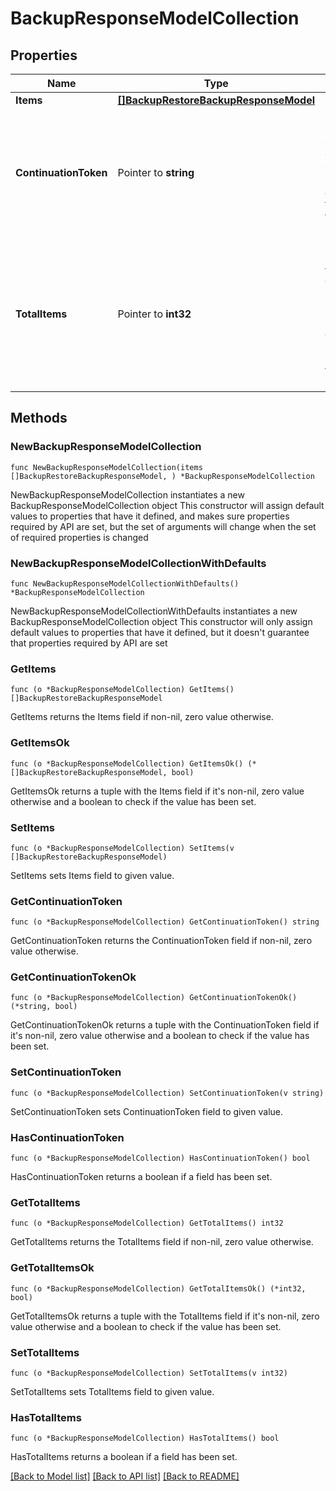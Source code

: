 # BackupResponseModelCollection

## Properties

Name | Type | Description | Notes
------------ | ------------- | ------------- | -------------
**Items** | [**[]BackupRestoreBackupResponseModel**](BackupRestoreBackupResponseModel.md) | List of items. | 
**ContinuationToken** | Pointer to **string** | If present, indicates to the caller that the query was not complete, and they should call the API again specifying the continuation token as a query parameter. | [optional] 
**TotalItems** | Pointer to **int32** | Indicates the total number of items in the collection, which may be more than the number of Items returned, if there is a ContinuationToken.  Only returned in the response to &#x60;$search&#x60; APIs. | [optional] 

## Methods

### NewBackupResponseModelCollection

`func NewBackupResponseModelCollection(items []BackupRestoreBackupResponseModel, ) *BackupResponseModelCollection`

NewBackupResponseModelCollection instantiates a new BackupResponseModelCollection object
This constructor will assign default values to properties that have it defined,
and makes sure properties required by API are set, but the set of arguments
will change when the set of required properties is changed

### NewBackupResponseModelCollectionWithDefaults

`func NewBackupResponseModelCollectionWithDefaults() *BackupResponseModelCollection`

NewBackupResponseModelCollectionWithDefaults instantiates a new BackupResponseModelCollection object
This constructor will only assign default values to properties that have it defined,
but it doesn't guarantee that properties required by API are set

### GetItems

`func (o *BackupResponseModelCollection) GetItems() []BackupRestoreBackupResponseModel`

GetItems returns the Items field if non-nil, zero value otherwise.

### GetItemsOk

`func (o *BackupResponseModelCollection) GetItemsOk() (*[]BackupRestoreBackupResponseModel, bool)`

GetItemsOk returns a tuple with the Items field if it's non-nil, zero value otherwise
and a boolean to check if the value has been set.

### SetItems

`func (o *BackupResponseModelCollection) SetItems(v []BackupRestoreBackupResponseModel)`

SetItems sets Items field to given value.


### GetContinuationToken

`func (o *BackupResponseModelCollection) GetContinuationToken() string`

GetContinuationToken returns the ContinuationToken field if non-nil, zero value otherwise.

### GetContinuationTokenOk

`func (o *BackupResponseModelCollection) GetContinuationTokenOk() (*string, bool)`

GetContinuationTokenOk returns a tuple with the ContinuationToken field if it's non-nil, zero value otherwise
and a boolean to check if the value has been set.

### SetContinuationToken

`func (o *BackupResponseModelCollection) SetContinuationToken(v string)`

SetContinuationToken sets ContinuationToken field to given value.

### HasContinuationToken

`func (o *BackupResponseModelCollection) HasContinuationToken() bool`

HasContinuationToken returns a boolean if a field has been set.

### GetTotalItems

`func (o *BackupResponseModelCollection) GetTotalItems() int32`

GetTotalItems returns the TotalItems field if non-nil, zero value otherwise.

### GetTotalItemsOk

`func (o *BackupResponseModelCollection) GetTotalItemsOk() (*int32, bool)`

GetTotalItemsOk returns a tuple with the TotalItems field if it's non-nil, zero value otherwise
and a boolean to check if the value has been set.

### SetTotalItems

`func (o *BackupResponseModelCollection) SetTotalItems(v int32)`

SetTotalItems sets TotalItems field to given value.

### HasTotalItems

`func (o *BackupResponseModelCollection) HasTotalItems() bool`

HasTotalItems returns a boolean if a field has been set.


[[Back to Model list]](../README.md#documentation-for-models) [[Back to API list]](../README.md#documentation-for-api-endpoints) [[Back to README]](../README.md)


